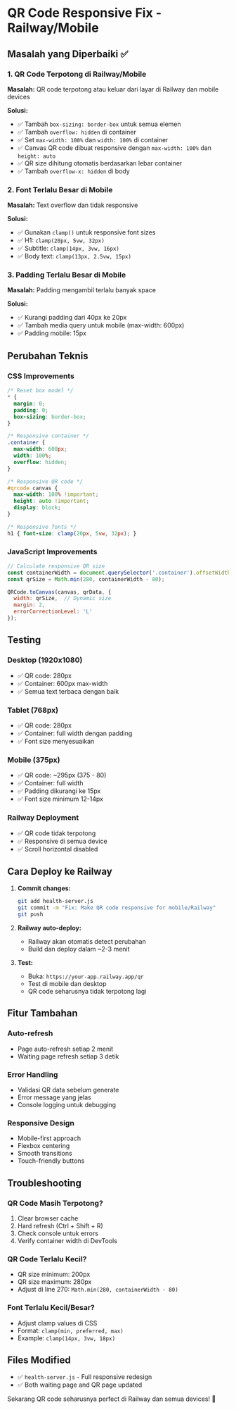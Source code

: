 # QR Code Responsive Fix - Railway/Mobile

## Masalah yang Diperbaiki ✅

### 1. QR Code Terpotong di Railway/Mobile
**Masalah:** QR code terpotong atau keluar dari layar di Railway dan mobile devices

**Solusi:**
- ✅ Tambah `box-sizing: border-box` untuk semua elemen
- ✅ Tambah `overflow: hidden` di container
- ✅ Set `max-width: 100%` dan `width: 100%` di container
- ✅ Canvas QR code dibuat responsive dengan `max-width: 100%` dan `height: auto`
- ✅ QR size dihitung otomatis berdasarkan lebar container
- ✅ Tambah `overflow-x: hidden` di body

### 2. Font Terlalu Besar di Mobile
**Masalah:** Text overflow dan tidak responsive

**Solusi:**
- ✅ Gunakan `clamp()` untuk responsive font sizes
- ✅ H1: `clamp(20px, 5vw, 32px)`
- ✅ Subtitle: `clamp(14px, 3vw, 16px)`
- ✅ Body text: `clamp(13px, 2.5vw, 15px)`

### 3. Padding Terlalu Besar di Mobile
**Masalah:** Padding mengambil terlalu banyak space

**Solusi:**
- ✅ Kurangi padding dari 40px ke 20px
- ✅ Tambah media query untuk mobile (max-width: 600px)
- ✅ Padding mobile: 15px

## Perubahan Teknis

### CSS Improvements
```css
/* Reset box model */
* {
  margin: 0;
  padding: 0;
  box-sizing: border-box;
}

/* Responsive container */
.container {
  max-width: 600px;
  width: 100%;
  overflow: hidden;
}

/* Responsive QR code */
#qrcode canvas {
  max-width: 100% !important;
  height: auto !important;
  display: block;
}

/* Responsive fonts */
h1 { font-size: clamp(20px, 5vw, 32px); }
```

### JavaScript Improvements
```javascript
// Calculate responsive QR size
const containerWidth = document.querySelector('.container').offsetWidth;
const qrSize = Math.min(280, containerWidth - 80);

QRCode.toCanvas(canvas, qrData, {
  width: qrSize,  // Dynamic size
  margin: 2,
  errorCorrectionLevel: 'L'
});
```

## Testing

### Desktop (1920x1080)
- ✅ QR code: 280px
- ✅ Container: 600px max-width
- ✅ Semua text terbaca dengan baik

### Tablet (768px)
- ✅ QR code: 280px
- ✅ Container: full width dengan padding
- ✅ Font size menyesuaikan

### Mobile (375px)
- ✅ QR code: ~295px (375 - 80)
- ✅ Container: full width
- ✅ Padding dikurangi ke 15px
- ✅ Font size minimum 12-14px

### Railway Deployment
- ✅ QR code tidak terpotong
- ✅ Responsive di semua device
- ✅ Scroll horizontal disabled

## Cara Deploy ke Railway

1. **Commit changes:**
   ```bash
   git add health-server.js
   git commit -m "Fix: Make QR code responsive for mobile/Railway"
   git push
   ```

2. **Railway auto-deploy:**
   - Railway akan otomatis detect perubahan
   - Build dan deploy dalam ~2-3 menit

3. **Test:**
   - Buka: `https://your-app.railway.app/qr`
   - Test di mobile dan desktop
   - QR code seharusnya tidak terpotong lagi

## Fitur Tambahan

### Auto-refresh
- Page auto-refresh setiap 2 menit
- Waiting page refresh setiap 3 detik

### Error Handling
- Validasi QR data sebelum generate
- Error message yang jelas
- Console logging untuk debugging

### Responsive Design
- Mobile-first approach
- Flexbox centering
- Smooth transitions
- Touch-friendly buttons

## Troubleshooting

### QR Code Masih Terpotong?
1. Clear browser cache
2. Hard refresh (Ctrl + Shift + R)
3. Check console untuk errors
4. Verify container width di DevTools

### QR Code Terlalu Kecil?
- QR size minimum: 200px
- QR size maximum: 280px
- Adjust di line 270: `Math.min(280, containerWidth - 80)`

### Font Terlalu Kecil/Besar?
- Adjust clamp values di CSS
- Format: `clamp(min, preferred, max)`
- Example: `clamp(14px, 3vw, 18px)`

## Files Modified
- ✅ `health-server.js` - Full responsive redesign
- ✅ Both waiting page and QR page updated

Sekarang QR code seharusnya perfect di Railway dan semua devices! 🎉
